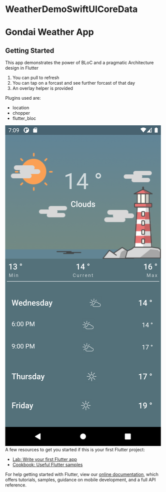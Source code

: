 # WeatherDemoSwiftUICoreData

# Gondai Weather App



## Getting Started

This app demonstrates the power of BLoC and a pragmatic Architecture design in Flutter
1. You can pull to refresh
2. You can tap on a forcast and see further forcast of that day
3. An overlay helper is provided

Plugins used are:
- location 
- chopper 
- flutter_bloc

<img src=https://github.com/gondaimgano/Weather-App-Flutter/blob/master/Screenshot_20210421_190905.png/>
A few resources to get you started if this is your first Flutter project:

- [Lab: Write your first Flutter app](https://flutter.dev/docs/get-started/codelab)
- [Cookbook: Useful Flutter samples](https://flutter.dev/docs/cookbook)

For help getting started with Flutter, view our
[online documentation](https://flutter.dev/docs), which offers tutorials,
samples, guidance on mobile development, and a full API reference.
